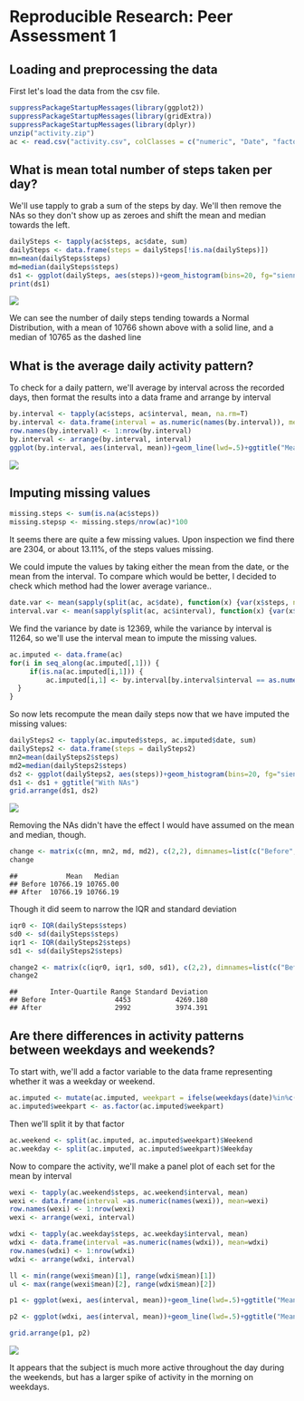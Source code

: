 # Reproducible Research: Peer Assessment 1


## Loading and preprocessing the data

First let's load the data from the csv file.


```r
suppressPackageStartupMessages(library(ggplot2))
suppressPackageStartupMessages(library(gridExtra))
suppressPackageStartupMessages(library(dplyr))
unzip("activity.zip")
ac <- read.csv("activity.csv", colClasses = c("numeric", "Date", "factor"))
```

## What is mean total number of steps taken per day?

We'll use tapply to grab a sum of the steps by day. We'll then remove the NAs so they don't show up as zeroes and shift the mean and median towards the left.


```r
dailySteps <- tapply(ac$steps, ac$date, sum)
dailySteps <- data.frame(steps = dailySteps[!is.na(dailySteps)])
mn=mean(dailySteps$steps)
md=median(dailySteps$steps)
ds1 <- ggplot(dailySteps, aes(steps))+geom_histogram(bins=20, fg="sienna", bg="tomato")+geom_vline(xintercept=md)+geom_vline(xintercept=mn, lty=2, col="yellow")
print(ds1)
```

![](PA1_template_files/figure-html/unnamed-chunk-2-1.png)<!-- -->

We can see the number of daily steps tending towards a Normal Distribution, with a mean of 10766 shown above with a solid line, and a median of 10765 as the dashed line


## What is the average daily activity pattern?

To check for a daily pattern, we'll average by interval across the recorded days, then format the results into a data frame and arrange by interval



```r
by.interval <- tapply(ac$steps, ac$interval, mean, na.rm=T)
by.interval <- data.frame(interval = as.numeric(names(by.interval)), mean=by.interval)
row.names(by.interval) <- 1:nrow(by.interval)
by.interval <- arrange(by.interval, interval)
ggplot(by.interval, aes(interval, mean))+geom_line(lwd=.5)+ggtitle("Mean steps by Interval")+xlab("Interval")+ylab("Mean")
```

![](PA1_template_files/figure-html/unnamed-chunk-3-1.png)<!-- -->

## Imputing missing values


```r
missing.steps <- sum(is.na(ac$steps))
missing.stepsp <- missing.steps/nrow(ac)*100
```

It seems there are quite a few missing values. Upon inspection we find there are 2304, or about 13.11%, of the steps values missing.

We could impute the values by taking either the mean from the date, or the mean from the interval.  To compare which would be better, I decided to check which method had the lower average variance..


```r
date.var <- mean(sapply(split(ac, ac$date), function(x) {var(x$steps, na.rm=T)}),na.rm=T)
interval.var <- mean(sapply(split(ac, ac$interval), function(x) {var(x$steps, na.rm=T)}))
```

We find the variance by date is 12369, while the variance by interval is 11264, so we'll use the interval mean to impute the missing values.


```r
ac.imputed <- data.frame(ac)
for(i in seq_along(ac.imputed[,1])) {
     if(is.na(ac.imputed[i,1])) {
         ac.imputed[i,1] <- by.interval[by.interval$interval == as.numeric(as.character(ac[i,3])),]$mean
  }
}
```

So now lets recompute the mean daily steps now that we have imputed the missing values:


```r
dailySteps2 <- tapply(ac.imputed$steps, ac.imputed$date, sum)
dailySteps2 <- data.frame(steps = dailySteps2)
mn2=mean(dailySteps2$steps)
md2=median(dailySteps2$steps)
ds2 <- ggplot(dailySteps2, aes(steps))+geom_histogram(bins=20, fg="sienna", bg="tomato")+geom_vline(xintercept=md)+geom_vline(xintercept=mn, lty=2, col="yellow")+ggtitle("NAs Removed")
ds1 <- ds1 + ggtitle("With NAs")
grid.arrange(ds1, ds2)
```

![](PA1_template_files/figure-html/unnamed-chunk-7-1.png)<!-- -->

Removing the NAs didn't have the effect I would have assumed on the mean and median, though.


```r
change <- matrix(c(mn, mn2, md, md2), c(2,2), dimnames=list(c("Before", "After"), c("Mean", "Median")))
change
```

```
##            Mean   Median
## Before 10766.19 10765.00
## After  10766.19 10766.19
```

Though it did seem to narrow the IQR and standard deviation


```r
iqr0 <- IQR(dailySteps$steps)
sd0 <- sd(dailySteps$steps)
iqr1 <- IQR(dailySteps2$steps)
sd1 <- sd(dailySteps2$steps)

change2 <- matrix(c(iqr0, iqr1, sd0, sd1), c(2,2), dimnames=list(c("Before", "After"), c("Inter-Quartile Range", "Standard Deviation")))
change2
```

```
##        Inter-Quartile Range Standard Deviation
## Before                 4453           4269.180
## After                  2992           3974.391
```

## Are there differences in activity patterns between weekdays and weekends?

To start with, we'll add a factor variable to the data frame representing whether it was a weekday or weekend.


```r
ac.imputed <- mutate(ac.imputed, weekpart = ifelse(weekdays(date)%in%c("Saturday", "Sunday"), "Weekend", "Weekday"))
ac.imputed$weekpart <- as.factor(ac.imputed$weekpart)
```

Then we'll split it by that factor


```r
ac.weekend <- split(ac.imputed, ac.imputed$weekpart)$Weekend
ac.weekday <- split(ac.imputed, ac.imputed$weekpart)$Weekday
```

Now to compare the activity, we'll make a panel plot of each set for the mean by interval


```r
wexi <- tapply(ac.weekend$steps, ac.weekend$interval, mean)
wexi <- data.frame(interval =as.numeric(names(wexi)), mean=wexi)
row.names(wexi) <- 1:nrow(wexi)
wexi <- arrange(wexi, interval)

wdxi <- tapply(ac.weekday$steps, ac.weekday$interval, mean)
wdxi <- data.frame(interval =as.numeric(names(wdxi)), mean=wdxi)
row.names(wdxi) <- 1:nrow(wdxi)
wdxi <- arrange(wdxi, interval)

ll <- min(range(wexi$mean)[1], range(wdxi$mean)[1])
ul <- max(range(wexi$mean)[2], range(wdxi$mean)[2])

p1 <- ggplot(wexi, aes(interval, mean))+geom_line(lwd=.5)+ggtitle("Mean steps by Interval(Weekend)")+xlab("Interval")+ylab("Mean")+coord_cartesian(ylim=c(ll, ul))

p2 <- ggplot(wdxi, aes(interval, mean))+geom_line(lwd=.5)+ggtitle("Mean steps by Interval(Weekday)")+xlab("Interval")+ylab("Mean")+coord_cartesian(ylim=c(ll, ul))

grid.arrange(p1, p2)
```

![](PA1_template_files/figure-html/unnamed-chunk-12-1.png)<!-- -->

It appears that the subject is much more active throughout the day during the weekends, but has a larger spike of activity in the morning on weekdays.

